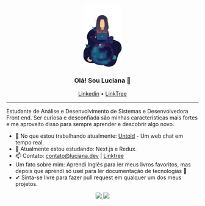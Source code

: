 <div align="center">
<a href="https://luciana.dev">
    <img src="https://github.com/Luciana-Santos/Lucianadss-portfolio/blob/main/src/assets/img/sobre-section.png?raw=true" alt="Logo" width="100">
</a>
</div>

<h3 align="center">Olá! Sou Luciana 👋</h3>
<p align="center">
  <a href="https://www.linkedin.com/in/luciana-dss">Linkedin</a> •
  <a href="https://linktr.ee/Lucianadss">LinkTree</a>
</p>

---

Estudante de Análise e Desenvolvimento de Sistemas e Desenvolvedora Front end. Ser curiosa e desconfiada são minhas características mais fortes e me aproveito disso para sempre aprender e descobrir algo novo.

- 🔭 No que estou trabalhando atualmente: [Untold](https://github.com/Luciana-Santos/untold) - Um web chat em tempo real.
- 🌱 Atualmente estou estudando: Next.js e Redux.
- 📫 Contato: contato@luciana.dev | [Linktree](https://linktr.ee/Lucianadss)
- Um fato sobre mim: Aprendi Inglês para ler meus livros favoritos, mas depois que aprendi só usei para ler documentação de tecnologias 🤡
- ✔ Sinta-se livre para fazer pull request em qualquer um dos meus projetos.


<div align="center">
  <a href="https://github.com/luciana-santos">
  <img height="180em" src="http://github-readme-streak-stats.herokuapp.com?user=luciana-santos&theme=tokyonight"/>
  <img height="180em" src="https://github-readme-stats.vercel.app/api/top-langs/?username=luciana-santos&layout=compact&langs_count=7&theme=tokyonight"/>
  </a>
</div>



